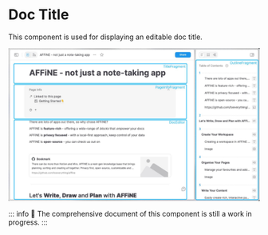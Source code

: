 # Doc Title

This component is used for displaying an editable doc title.

![](../../images/showcase-fragments-2.jpg)

::: info
🚧 The comprehensive document of this component is still a work in progress.
:::
